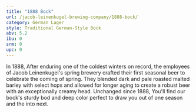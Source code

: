 ```yaml
---
title: "1888 Bock"
url: /jacob-leinenkugel-brewing-company/1888-bock/
category: German Lager
style: Traditional German-Style Bock
abv: 5.2
ibu: 0
srm: 0
upc: 0
---
```

In 1888, After enduring one of the coldest winters on record, the employees of Jacob Leinenkugel's spring brewery crafted their first seasonal beer to celebrate the coming of spring. They blended dark and pale roasted malted barley with select hops and allowed for longer aging to create a robust beer with an exceptionally creamy head. Unchanged since 1888, You'll find our bock's sturdy bod and deep color perfect to draw you out of one season and the into next.
